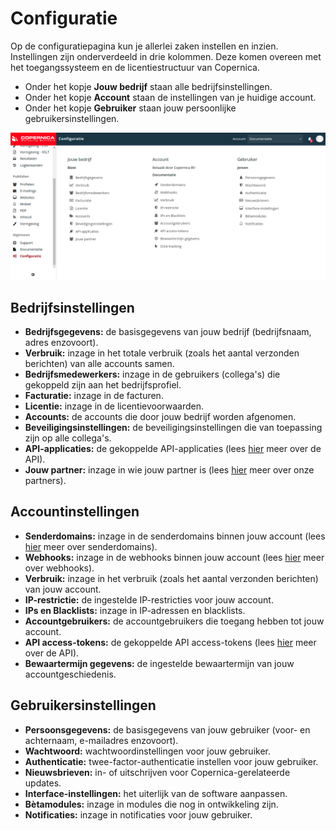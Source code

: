 # Configuratie
Op de configuratiepagina kun je allerlei zaken instellen en inzien. Instellingen zijn onderverdeeld in drie kolommen. Deze komen overeen met het toegangssysteem en de licentiestructuur van Copernica. 

* Onder het kopje __Jouw bedrijf__ staan alle bedrijfsinstellingen.
* Onder het kopje __Account__ staan de instellingen van je huidige account.  
* Onder het kopje __Gebruiker__ staan jouw persoonlijke gebruikersinstellingen.

![Copernica-configuratie](../images/nl/copernicaconfiguratie.png)

## Bedrijfsinstellingen  
* __Bedrijfsgegevens:__ de basisgegevens van jouw bedrijf (bedrijfsnaam, adres enzovoort). 
* __Verbruik:__ inzage in het totale verbruik (zoals het aantal verzonden berichten) van alle accounts samen. 
* __Bedrijfsmedewerkers:__ inzage in de gebruikers (collega's) die gekoppeld zijn aan het bedrijfsprofiel. 
* __Facturatie:__ inzage in de facturen. 
* __Licentie:__ inzage in de licentievoorwaarden. 
* __Accounts:__ de accounts die door jouw bedrijf worden afgenomen. 
* __Beveiligingsinstellingen:__ de beveiligingsinstellingen die van toepassing zijn op alle collega's.
* __API-applicaties:__ de gekoppelde API-applicaties (lees [hier](./apis) meer over de API). 
* __Jouw partner:__ inzage in wie jouw partner is (lees [hier](https://www.copernica.com/nl/support/partners) meer over onze partners).

## Accountinstellingen
* __Senderdomains:__ inzage in de senderdomains binnen jouw account (lees [hier](./sender-domains) meer over senderdomains).
* __Webhooks:__ inzage in de webhooks binnen jouw account (lees [hier](./webhooks) meer over webhooks).
* __Verbruik:__ inzage in het verbruik (zoals het aantal verzonden berichten) van jouw account.  
* __IP-restrictie:__ de ingestelde IP-restricties voor jouw account.
* __IPs en Blacklists:__ inzage in IP-adressen en blacklists.
* __Accountgebruikers:__ de accountgebruikers die toegang hebben tot jouw account.
* __API access-tokens:__ de gekoppelde API access-tokens (lees [hier](./apis) meer over de API).
* __Bewaartermijn gegevens:__ de ingestelde bewaartermijn van jouw accountgeschiedenis.

## Gebruikersinstellingen  
* __Persoonsgegevens:__ de basisgegevens van jouw gebruiker (voor- en achternaam, e-mailadres enzovoort). 
* __Wachtwoord:__ wachtwoordinstellingen voor jouw gebruiker.
* __Authenticatie:__ twee-factor-authenticatie instellen voor jouw gebruiker.
* __Nieuwsbrieven:__ in- of uitschrijven voor Copernica-gerelateerde updates. 
* __Interface-instellingen:__ het uiterlijk van de software aanpassen.  
* __Bètamodules:__ inzage in modules die nog in ontwikkeling zijn. 
* __Notificaties:__ inzage in notificaties voor jouw gebruiker.
